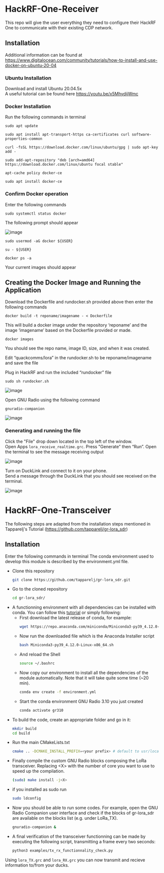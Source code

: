 # HackRF-One-Receiver
This repo will give the user everything they need to configure their HackRF One to communicate with their existing CDP network.
## Installation ##
Additional information can be found at https://www.digitalocean.com/community/tutorials/how-to-install-and-use-docker-on-ubuntu-20-04

### Ubuntu Installation ###
Download and install Ubuntu 20.04.5x
<br> A useful tutorial can be found here https://youtu.be/x5MhydijWmc
  
### Docker Installation ###
Run the following commands in terminal
```
sudo apt update
```
```
sudo apt install apt-transport-https ca-certificates curl software-properties-common
```
```
curl -fsSL https://download.docker.com/linux/ubuntu/gpg | sudo apt-key add -
```
```
sudo add-apt-repository "deb [arch=amd64] https://download.docker.com/linux/ubuntu focal stable"
```
```
apt-cache policy docker-ce
```
```
sudo apt install docker-ce
```
### Confirm Docker operation ###
Enter the following commands
```
sudo systemctl status docker
```
The following prompt should appear

![image](https://user-images.githubusercontent.com/124105630/222870148-08052684-3ffc-4ed8-bdfa-948d8738e315.png)

```
sudo usermod -aG docker ${USER}
```
```
su - ${USER}
```
```
docker ps -a
```
Your current images should appear

## Creating the Docker Image and Running the Application ##
Download the Dockerfile and rundocker.sh provided above then enter the following commands 

```
docker build -t reponame/imagename - < Dockerfile
```
This will build a docker image under the repository ‘reponame’ and the image ‘imagename’ based on the Dockerfile provided or made.
```
docker images
```
You should see the repo name, image ID, size, and when it was created.

Edit “quackcomms/lora” in the rundocker.sh to be reponame/imagename and save the file

Plug in HackRF and run the included “rundocker” file
```
sudo sh rundocker.sh
```
![image](https://user-images.githubusercontent.com/124105630/222871209-256528bf-e36b-43f0-902e-66a503e179e7.png)

Open GNU Radio using the following command
```
gnuradio-companion
```
![image](https://user-images.githubusercontent.com/124105630/222871651-82c2cb24-f74f-48a9-8f57-c2f37530c327.png)

### Generating and running the file ###
Click the "File" drop down located in the top left of the window. 
<br> Open Apps `lora_receive_realtime.grc`.
Press "Generate” then “Run”. 
Open the terminal to see the message receiving output

![image](https://user-images.githubusercontent.com/124105630/222921858-4bd8b638-b6ef-4a93-b5f0-1ba121a65825.png)

Turn on DuckLink and connect to it on your phone.
<br> Send a message through the DuckLink that you should see received on the terminal.

![image](https://user-images.githubusercontent.com/124105630/222922484-5ee8397e-ce9f-4f23-90cd-82df131f0707.png)

# HackRF-One-Transceiver #
The following steps are adapted from the installation steps mentioned in Tapparelj's Tutorial (https://github.com/tapparelj/gr-lora_sdr)
## Installation
Enter the following commands in terminal
The conda environment used to develop this module is described by the environment.yml file. 

- Clone this repository
	```sh
	git clone https://github.com/tapparelj/gr-lora_sdr.git
	```
- Go to the cloned repository
	```sh
	cd gr-lora_sdr/
	```
- A functionning environment with all dependencies can be installed with conda.
	You can follow this [tutorial](https://www.how2shout.com/how-to/install-anaconda-wsl-windows-10-ubuntu-linux-app.html) or simply following:
	- First download the latest release of conda, for example:
		```sh
		wget https://repo.anaconda.com/miniconda/Miniconda3-py39_4.12.0-Linux-x86_64.sh
		```
	- Now run the downloaded file which is the Anaconda Installer script
		```sh
	 	bash Miniconda3-py39_4.12.0-Linux-x86_64.sh
		```
	- And reload the Shell
		```sh
		source ~/.bashrc
		```
	- Now copy our environment to install all the dependencies of the module automatically. Note that it will take quite some time (~20 min).
		```sh
		conda env create -f environment.yml 
		```
	- Start the conda environment GNU Radio 3.10 you just created
		```sh
		conda activate gr310
		```
- To build the code, create an appropriate folder and go in it:
	```sh
	mkdir build
	cd build
	```
- Run the main CMakeLists.txt
	```sh
	cmake .. -DCMAKE_INSTALL_PREFIX=<your prefix> # default to usr/local, CONDA_PREFIX or PYBOMB_PREFIX if no install prefix selected here
	```
- Finally compile the custom GNU Radio blocks composing the LoRa transceiver. Replacing \<X> with the number of core you want to use to speed up the compilation.
	```sh
	(sudo) make install -j<X>
	```
- if you installed as sudo run
	```sh
	sudo ldconfig 
	```
- Now you should be able to run some codes. For example, open the GNU Radio Companion user interface and check if the blocks of gr-lora_sdr are available on the blocks list (e.g. under LoRa_TX).
	```sh
	gnuradio-companion &
	```
- A final verification of the transceiver functionning can be made by executing the following script, transmitting a frame every two seconds:
	```sh
	python3 examples/tx_rx_functionnality_check.py 
	```
Using `lora_TX.grc` and `lora_RX.grc` you can now transmit and recieve information to/from your ducks.
